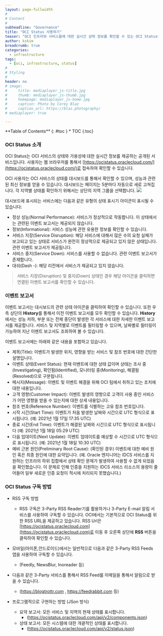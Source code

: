 ```yaml
---
layout: page-fullwidth
#
# Content
#
subheadline: "Governance"
title: "OCI Status 사용하기"
teaser: "OCI 인프라와 서비스들에 대한 실시간 상태 정보를 확인할 수 있는 OCI Status에 대해서 알아봅니다."
author: kskim
breadcrumb: true
categories:
  - infrastructure
tags:
  - [oci, infrastructure, status]
#
# Styling
#
header: no
# image:
#     title: mediaplayer_js-title.jpg
#     thumb: mediaplayer_js-thumb.jpg
#     homepage: mediaplayer_js-home.jpg
#     caption: Photo by Corey Blaz
#     caption_url: https://blaz.photography/
# mediaplayer: true

---
```


<div class="panel radius" markdown="1">
**Table of Contents**
{: #toc }
*  TOC
{:toc}
</div>

### OCI Status 소개
OCI Status는 OCI 서비스의 상태와 가용성에 대한 실시간 정보를 제공하는 공개된 서비스입니다. 사용자는 웹 브라우저를 통해서 [https://ocistatus.oraclecloud.com/](https://ocistatus.oraclecloud.com/)로 접속하여 확인할 수 있습니다.

OCI 사용자는 OCI 서비스의 상태를 대시보드를 통해서 확인할 수 있으며, 성능과 관련된 최신 정보를 얻을 수 있습니다. 대시보드는 페이지는 5분마다 자동으로 새로 고쳐집니다. 각 지역별 상태를 확인하기 위해서는 상단의 지역 그룹을 선택합니다.
![]({{site.urlblogimg2022_2023}}/assets/img/infrastructure/ocistatus/SCR-20230313-oitu.png)

대시보드에 표시되는 서비스에는 다음과 같은 유형의 상태 표시기 아이콘이 표시될 수 있습니다:
- 정상 성능(Normal Performance): 서비스가 정상적으로 작동합니다. 이 상태에서는 관련된 이벤트 보고서는 제공되지 않습니다.
- 정보(Informational): 서비스 성능에 관한 유용한 정보를 확인할 수 있습니다.
- 서비스 지장(Service Disruption): 해당 서비스에 대해서 많은 수의 요청 실패가 보고되고 있는 상태로 서비스가 완전히 정상적으로 제공되고 있지 않은 상태입니다. 관련 이벤트 보고서가 제공됩니다.
- 서비스 중지(Service Down): 서비스를 사용할 수 없습니다. 관련 이벤트 보고서가 존재합니다.
- 대쉬(Dash -): 해당 리전에서 서비스가 제공되고 있지 않습니다.

> 서비스 지장(Disruption) 및 중지(Down) 상태인 경우 해당 아이콘을 클릭하면 연결된 이벤트 보고서를 확인할 수 있습니다.

### 이벤트 보고서
이벤트 보고서는 대시보드의 관련 상태 아이콘을 클릭하여 확인할 수 있습니다. 또한 우측 상단의 **History**를 통해서 이전 이벤트 보고서를 모두 확인할 수 있습니다. **History**에서는 성능 저하, 부분 또는 전체 중단이 발생한 각 서비스에 대한 자세한 이벤트 보고서를 제공합니다. 서비스 및 지역별로 이벤트를 필터링할 수 있으며, 날짜별로 필터링이 가능하여 지난 이벤트 보고서도 조회하여 볼 수 있습니다.

이벤트 보고서에는 아래와 같은 내용을 포함하고 있습니다.
- 제목(Title): 이벤트가 발생한 위치, 영향을 받는 서비스 및 참조 번호에 대한 간단한 설명입니다.
- 이벤트 상태(Event Status): 현재 이벤트에 대한 상태 값이며 상태는 조사 중(Investigating), 확인됨(Identified), 모니터링 중(Monitoring), 해결됨(Resolved)으로 구분됩니다.
- 메시지(Message): 이벤트 및 이벤트 해결을 위해 OCI 팀에서 취하고 있는 조치에 대한 내용입니다.
- 고객 영향(Customer Impact): 이벤트 발생의 영향으로 고객이 사용 중인 서비스가 어떤 영향을 받을 수 있는지에 대한 상세 내용입니다.
- 참조 번호(Reference Number): 이벤트를 식별하는 고유 참조 번호입니다.
- 시작 시간(Start Time): 이벤트가 처음 발생한 날짜와 시간으로 UTC 형식으로 표시됩니다. (예: 2021년 1월 17일 17:35 UTC)
- 종료 시간(End Time): 이벤트가 해결된 날짜와 시간으로 UTC 형식으로 표시됩니다 (예: 2021년 1월 18일 05:29 UTC)
- 다음 업데이트(Next Update): 이벤트 업데이트를 예상할 수 시간으로 UTC 형식으로 표시됩니다. (예: 2021년 1월 18일 10:30 UTC)
- 예비 근본 원인(Preliminary Root Cause): (확인된 경우) 이벤트에 대한 예비 원인 혹은 최종 원인에 대한 요약입니다. (예. Oracle 엔지니어는 IDCS 서비스를 지원하는 인프라의 하위 집합에서 상태 확인 문제가 발생하여 사용할 수 없게 되었음을 확인했습니다. 이 문제로 인해 인증을 지원하는 IDCS 서비스 리소스의 용량이 줄어들어 일부 새로운 인증 요청이 적시에 처리되지 못했습니다.)

### OCI Status 구독 방법
- RSS 구독 방법 
  - RSS 구독은 3-Party RSS Reader기를 활용하거나 3-Party E-mail 알림 서비스를 사용하여 구독할 수 있습니다. OCI에서는 기본적으로 OCI Status를 위한 RSS URL을 제공하고 있습니다. RSS Url은 [https://ocistatus.oraclecloud.com](https://ocistatus.oraclecloud.com)로 이동 후 오른쪽 상단에 **RSS** 버튼을 클릭하여 확인할 수 있습니다.
- 모바일(아이폰,안드로이드)에서는 일반적으로 다음과 같은 3-Party RSS Feeds 앱을 사용하여 구독할 수 있습니다.
  - (Feedly, NewsBlur, Inoreader 등)
- 다음과 같은 3-Party 서비스를 통해서 RSS Feed를 이메일을 통해서 알림으로 받을 수 있습니다.
  - (https://blogtrottr.com , https://feedrabbit.com 등)  

- 프로그램적으로 구현하는 방법 (JSon 방식)
  - 요약 보고서: 모든 서비스 및 지역의 현재 상태를 표시합니다.
    - (https://ocistatus.oraclecloud.com/api/v2/components.json)
  - 상태 보고서: 모든 시스템에 대한 개괄적인 상태를 표시합니다.
    - (https://ocistatus.oraclecloud.com/api/v2/status.json)